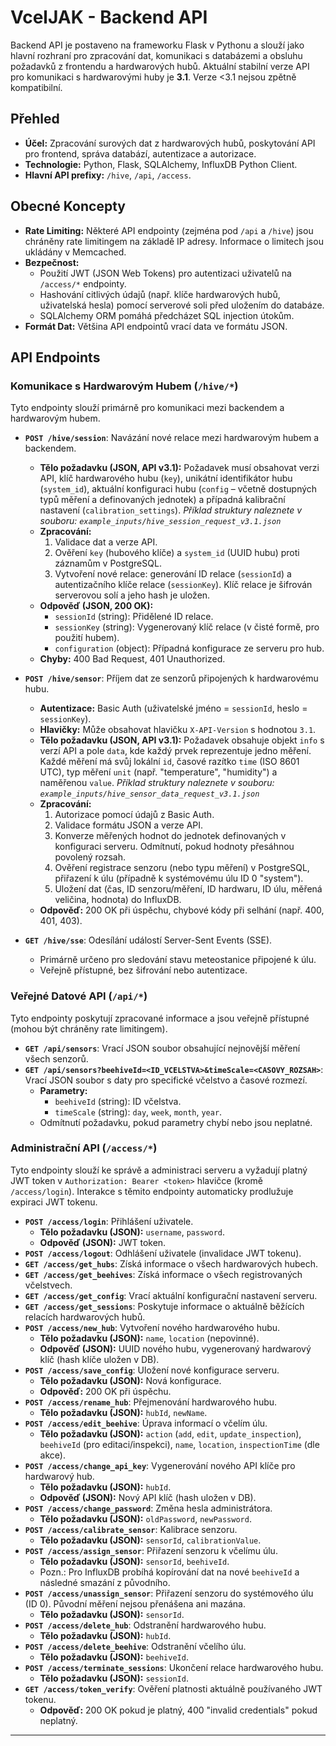 # VcelJAK - Backend API

Backend API je postaveno na frameworku Flask v Pythonu a slouží jako hlavní rozhraní pro zpracování dat, komunikaci s databázemi a obsluhu požadavků z frontendu a hardwarových hubů. Aktuální stabilní verze API pro komunikaci s hardwarovými huby je **3.1**. Verze <3.1 nejsou zpětně kompatibilní.

## Přehled

*   **Účel:** Zpracování surových dat z hardwarových hubů, poskytování API pro frontend, správa databází, autentizace a autorizace.
*   **Technologie:** Python, Flask, SQLAlchemy, InfluxDB Python Client.
*   **Hlavní API prefixy:** `/hive`, `/api`, `/access`.

## Obecné Koncepty

*   **Rate Limiting:** Některé API endpointy (zejména pod `/api` a `/hive`) jsou chráněny rate limitingem na základě IP adresy. Informace o limitech jsou ukládány v Memcached.
*   **Bezpečnost:**
    *   Použití JWT (JSON Web Tokens) pro autentizaci uživatelů na `/access/*` endpointy.
    *   Hashování citlivých údajů (např. klíče hardwarových hubů, uživatelská hesla) pomocí serverové soli před uložením do databáze.
    *   SQLAlchemy ORM pomáhá předcházet SQL injection útokům.
*   **Formát Dat:** Většina API endpointů vrací data ve formátu JSON.

## API Endpoints

### Komunikace s Hardwarovým Hubem (`/hive/*`)
Tyto endpointy slouží primárně pro komunikaci mezi backendem a hardwarovým hubem.

*   **`POST /hive/session`**: Navázání nové relace mezi hardwarovým hubem a backendem.
    *   **Tělo požadavku (JSON, API v3.1):**
        Požadavek musí obsahovat verzi API, klíč hardwarového hubu (`key`), unikátní identifikátor hubu (`system_id`), aktuální konfiguraci hubu (`config` – včetně dostupných typů měření a definovaných jednotek) a případná kalibrační nastavení (`calibration_settings`).
        *Příklad struktury naleznete v souboru: `example_inputs/hive_session_request_v3.1.json`*
    *   **Zpracování:**
        1.  Validace dat a verze API.
        2.  Ověření `key` (hubového klíče) a `system_id` (UUID hubu) proti záznamům v PostgreSQL.
        3.  Vytvoření nové relace: generování ID relace (`sessionId`) a autentizačního klíče relace (`sessionKey`). Klíč relace je šifrován serverovou solí a jeho hash je uložen.
    *   **Odpověď (JSON, 200 OK):**
        *   `sessionId` (string): Přidělené ID relace.
        *   `sessionKey` (string): Vygenerovaný klíč relace (v čisté formě, pro použití hubem).
        *   `configuration` (object): Případná konfigurace ze serveru pro hub.
    *   **Chyby:** 400 Bad Request, 401 Unauthorized.

*   **`POST /hive/sensor`**: Příjem dat ze senzorů připojených k hardwarovému hubu.
    *   **Autentizace:** Basic Auth (uživatelské jméno = `sessionId`, heslo = `sessionKey`).
    *   **Hlavičky:** Může obsahovat hlavičku `X-API-Version` s hodnotou `3.1`.
    *   **Tělo požadavku (JSON, API v3.1):**
        Požadavek obsahuje objekt `info` s verzí API a pole `data`, kde každý prvek reprezentuje jedno měření. Každé měření má svůj lokální `id`, časové razítko `time` (ISO 8601 UTC), typ měření `unit` (např. "temperature", "humidity") a naměřenou `value`.
        *Příklad struktury naleznete v souboru: `example_inputs/hive_sensor_data_request_v3.1.json`*
    *   **Zpracování:**
        1.  Autorizace pomocí údajů z Basic Auth.
        2.  Validace formátu JSON a verze API.
        3.  Konverze měřených hodnot do jednotek definovaných v konfiguraci serveru. Odmítnutí, pokud hodnoty přesáhnou povolený rozsah.
        4.  Ověření registrace senzoru (nebo typu měření) v PostgreSQL, přiřazení k úlu (případně k systémovému úlu ID 0 "system").
        5.  Uložení dat (čas, ID senzoru/měření, ID hardwaru, ID úlu, měřená veličina, hodnota) do InfluxDB.
    *   **Odpověď:** 200 OK při úspěchu, chybové kódy při selhání (např. 400, 401, 403).

*   **`GET /hive/sse`**: Odesílání událostí Server-Sent Events (SSE).
    *   Primárně určeno pro sledování stavu meteostanice připojené k úlu.
    *   Veřejně přístupné, bez šifrování nebo autentizace.

### Veřejné Datové API (`/api/*`)
Tyto endpointy poskytují zpracované informace a jsou veřejně přístupné (mohou být chráněny rate limitingem).

*   **`GET /api/sensors`**: Vrací JSON soubor obsahující nejnovější měření všech senzorů.
*   **`GET /api/sensors?beehiveId=<ID_VCELSTVA>&timeScale=<CASOVY_ROZSAH>`**: Vrací JSON soubor s daty pro specifické včelstvo a časové rozmezí.
    *   **Parametry:**
        *   `beehiveId` (string): ID včelstva.
        *   `timeScale` (string): `day`, `week`, `month`, `year`.
    *   Odmítnutí požadavku, pokud parametry chybí nebo jsou neplatné.

### Administrační API (`/access/*`)
Tyto endpointy slouží ke správě a administraci serveru a vyžadují platný JWT token v `Authorization: Bearer <token>` hlavičce (kromě `/access/login`). Interakce s těmito endpointy automaticky prodlužuje expiraci JWT tokenu.

*   **`POST /access/login`**: Přihlášení uživatele.
    *   **Tělo požadavku (JSON):** `username`, `password`.
    *   **Odpověď (JSON):** JWT token.
*   **`POST /access/logout`**: Odhlášení uživatele (invalidace JWT tokenu).
*   **`GET /access/get_hubs`**: Získá informace o všech hardwarových hubech.
*   **`GET /access/get_beehives`**: Získá informace o všech registrovaných včelstvech.
*   **`GET /access/get_config`**: Vrací aktuální konfigurační nastavení serveru.
*   **`GET /access/get_sessions`**: Poskytuje informace o aktuálně běžících relacích hardwarových hubů.
*   **`POST /access/new_hub`**: Vytvoření nového hardwarového hubu.
    *   **Tělo požadavku (JSON):** `name`, `location` (nepovinné).
    *   **Odpověď (JSON):** UUID nového hubu, vygenerovaný hardwarový klíč (hash klíče uložen v DB).
*   **`POST /access/save_config`**: Uložení nové konfigurace serveru.
    *   **Tělo požadavku (JSON):** Nová konfigurace.
    *   **Odpověď:** 200 OK při úspěchu.
*   **`POST /access/rename_hub`**: Přejmenování hardwarového hubu.
    *   **Tělo požadavku (JSON):** `hubId`, `newName`.
*   **`POST /access/edit_beehive`**: Úprava informací o včelím úlu.
    *   **Tělo požadavku (JSON):** `action` (`add`, `edit`, `update_inspection`), `beehiveId` (pro editaci/inspekci), `name`, `location`, `inspectionTime` (dle akce).
*   **`POST /access/change_api_key`**: Vygenerování nového API klíče pro hardwarový hub.
    *   **Tělo požadavku (JSON):** `hubId`.
    *   **Odpověď (JSON):** Nový API klíč (hash uložen v DB).
*   **`POST /access/change_password`**: Změna hesla administrátora.
    *   **Tělo požadavku (JSON):** `oldPassword`, `newPassword`.
*   **`POST /access/calibrate_sensor`**: Kalibrace senzoru.
    *   **Tělo požadavku (JSON):** `sensorId`, `calibrationValue`.
*   **`POST /access/assign_sensor`**: Přiřazení senzoru k včelímu úlu.
    *   **Tělo požadavku (JSON):** `sensorId`, `beehiveId`.
    *   Pozn.: Pro InfluxDB probíhá kopírování dat na nové `beehiveId` a následné smazání z původního.
*   **`POST /access/unassign_sensor`**: Přiřazení senzoru do systémového úlu (ID 0). Původní měření nejsou přenášena ani mazána.
    *   **Tělo požadavku (JSON):** `sensorId`.
*   **`POST /access/delete_hub`**: Odstranění hardwarového hubu.
    *   **Tělo požadavku (JSON):** `hubId`.
*   **`POST /access/delete_beehive`**: Odstranění včelího úlu.
    *   **Tělo požadavku (JSON):** `beehiveId`.
*   **`POST /access/terminate_sessions`**: Ukončení relace hardwarového hubu.
    *   **Tělo požadavku (JSON):** `sessionId`.
*   **`GET /access/token_verify`**: Ověření platnosti aktuálně používaného JWT tokenu.
    *   **Odpověď:** 200 OK pokud je platný, 400 "invalid credentials" pokud neplatný.

---
